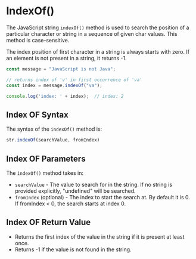 # lndexOf()

The JavaScript string `indexOf()` method is used to search the position of a particular character or string in a sequence of given char values. This method is case-sensitive.

The index position of first character in a string is always starts with zero. If an element is not present in a string, it returns -1.

```jsx
const message = "JavaScript is not Java";

// returns index of 'v' in first occurrence of 'va'
const index = message.indexOf("va");

console.log('index: ' + index);  // index: 2
```

## Index OF Syntax

The syntax of the `indexOf()` method is:

```jsx
str.indexOf(searchValue, fromIndex)
```

## Index OF Parameters

The `indexOf()` method takes in:

- `searchValue` - The value to search for in the string. If no string is provided explicitly, "undefined" will be searched.
- `fromIndex` (optional) - The index to start the search at. By default it is 0. If fromIndex < 0, the search starts at index 0.

## Index OF Return Value

- Returns the first index of the value in the string if it is present at least once.
- Returns -1 if the value is not found in the string.